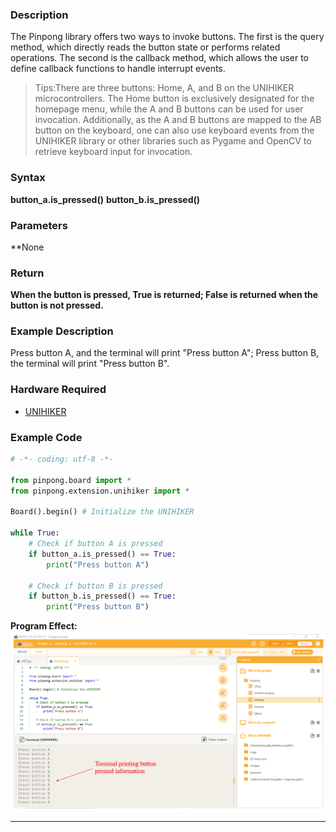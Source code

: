 ### **Description**
The Pinpong library offers two ways to invoke buttons. The first is the query method, which directly reads the button state or performs related operations. The second is the callback method, which allows the user to define callback functions to handle interrupt events.  

> Tips:There are three buttons: Home, A, and B on the UNIHIKER microcontrollers. The Home button is exclusively designated for the homepage menu, while the A and B buttons can be used for user invocation. Additionally, as the A and B buttons are mapped to the AB button on the keyboard, one can also use keyboard events from the UNIHIKER library or other libraries such as Pygame and OpenCV to retrieve keyboard input for invocation.
### **Syntax**
**button_a.is_pressed()**
**button_b.is_pressed()**
### **Parameters**
**None
### **Return**
**When the button is pressed, True is returned; False is returned when the button is not pressed.**
### **Example Description**
Press button A, and the terminal will print "Press button A"; Press button B, the terminal will print "Press button B".
### **Hardware Required**

- [UNIHIKER](https://www.dfrobot.com/product-2691.html)
### **Example Code**
```python
# -*- coding: utf-8 -*-

from pinpong.board import *
from pinpong.extension.unihiker import *

Board().begin() # Initialize the UNIHIKER

while True:
    # Check if button A is pressed
    if button_a.is_pressed() == True: 
        print("Press button A")

    # Check if button B is pressed
    if button_b.is_pressed() == True: 
        print("Press button B")
```
**Program Effect:**
![image.png](img/2_Button_A_and_Button_B/1722825556844-9bed9afb-91ec-4882-81c4-dd9f44852617.png)


---
